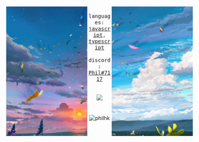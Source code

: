 <div align="center">
  <p float="left">
    <img src="/images/2.png" height="350" align="left">
    <img src="/images/1.png" height="350" align="right">
  </p>
  <div align="center">
    <samp>
      <br> languages: <a href="https://developer.mozilla.org/en-US/docs/Web/JavaScript">javascript</a>, <a href="https://www.typescriptlang.org/">typescript</a>
      <br>
      <br> discord: <a href="https://discord.com/users/305288513941667851">Phil#7117</a>
      <br>
    </samp>
  </div>
  <br>
  <br>
  <img width="100px" src="https://komarev.com/ghpvc/?username=philhk&style=flat-square&color=90acd0" />
  <br>
  <br>
  <br>
  <img align="center" src="https://github-readme-stats.vercel.app/api?username=philhk&show_icons=true&locale=en&theme=dracula&border_radius=15&hide_border=true&title_color=90acd0" alt="philhk" width="340" />
</div>

